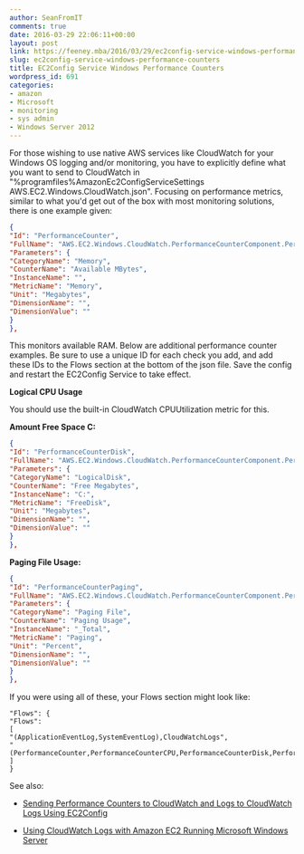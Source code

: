 ```yaml
---
author: SeanFromIT
comments: true
date: 2016-03-29 22:06:11+00:00
layout: post
link: https://feeney.mba/2016/03/29/ec2config-service-windows-performance-counters/
slug: ec2config-service-windows-performance-counters
title: EC2Config Service Windows Performance Counters
wordpress_id: 691
categories:
- amazon
- Microsoft
- monitoring
- sys admin
- Windows Server 2012
---
```


For those wishing to use native AWS services like CloudWatch for your Windows OS logging and/or monitoring, you have to explicitly define what you want to send to CloudWatch in "%programfiles%AmazonEc2ConfigServiceSettings
AWS.EC2.Windows.CloudWatch.json". Focusing on performance metrics, similar to what you'd get out of the box with most monitoring solutions, there is one example given:

```json
{
"Id": "PerformanceCounter",
"FullName": "AWS.EC2.Windows.CloudWatch.PerformanceCounterComponent.PerformanceCounterInputComponent,AWS.EC2.Windows.CloudWatch",
"Parameters": {
"CategoryName": "Memory",
"CounterName": "Available MBytes",
"InstanceName": "",
"MetricName": "Memory",
"Unit": "Megabytes",
"DimensionName": "",
"DimensionValue": ""
}
},
```

This monitors available RAM. Below are additional performance counter examples. Be sure to use a unique ID for each check you add, and add these IDs to the Flows section at the bottom of the json file. Save the config and restart the EC2Config Service to take effect.

**Logical CPU Usage**

You should use the built-in CloudWatch CPUUtilization metric for this.

**Amount Free Space C:**

```json
{
"Id": "PerformanceCounterDisk",
"FullName": "AWS.EC2.Windows.CloudWatch.PerformanceCounterComponent.PerformanceCounterInputComponent,AWS.EC2.Windows.CloudWatch",
"Parameters": {
"CategoryName": "LogicalDisk",
"CounterName": "Free Megabytes",
"InstanceName": "C:",
"MetricName": "FreeDisk",
"Unit": "Megabytes",
"DimensionName": "",
"DimensionValue": ""
}
},
```

**Paging File Usage:**

```json
{
"Id": "PerformanceCounterPaging",
"FullName": "AWS.EC2.Windows.CloudWatch.PerformanceCounterComponent.PerformanceCounterInputComponent,AWS.EC2.Windows.CloudWatch",
"Parameters": {
"CategoryName": "Paging File",
"CounterName": "Paging Usage",
"InstanceName": "_Total",
"MetricName": "Paging",
"Unit": "Percent",
"DimensionName": "",
"DimensionValue": ""
}
},
```

If you were using all of these, your Flows section might look like:

```
"Flows": {
"Flows":
[
"(ApplicationEventLog,SystemEventLog),CloudWatchLogs",
"(PerformanceCounter,PerformanceCounterCPU,PerformanceCounterDisk,PerformanceCounterPaging),CloudWatch"
]
}
```

See also:



	
  * [Sending Performance Counters to CloudWatch and Logs to CloudWatch Logs Using EC2Config](http://docs.aws.amazon.com/AWSEC2/latest/WindowsGuide/send_logs_to_cwl.html)

	
  * [Using CloudWatch Logs with Amazon EC2 Running Microsoft Windows Server](https://blogs.aws.amazon.com/application-management/post/Tx1KG4IKXZ94QFK/Using-CloudWatch-Logs-with-Amazon-EC2-Running-Microsoft-Windows-Server)


